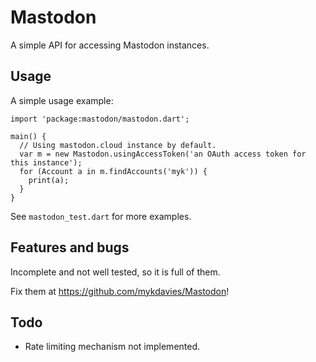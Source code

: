 # Mastodon

A simple API for accessing Mastodon instances.

## Usage

A simple usage example:

    import 'package:mastodon/mastodon.dart';

    main() {
      // Using mastodon.cloud instance by default.
      var m = new Mastodon.usingAccessToken('an OAuth access token for this instance');
      for (Account a in m.findAccounts('myk')) {
        print(a);
      }
    }
    
See `mastodon_test.dart` for more examples.

## Features and bugs

Incomplete and not well tested, so it is full of them.

Fix them at https://github.com/mykdavies/Mastodon!

## Todo

- Rate limiting mechanism not implemented. 